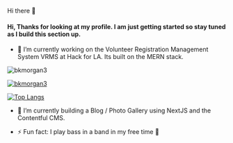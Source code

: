  Hi there 👋

<!--
**bkmorgan3/bkmorgan3** is a ✨ _special_ ✨ repository because its `README.md` (this file) appears on your GitHub profile.

Here are some ideas to get you started:



- 👯 I’m looking to collaborate on ...
- 🤔 I’m looking for help with ...
- 💬 Ask me about ...
- 📫 How to reach me: ...
- 😄 Pronouns: ...

-->




#### Hi, Thanks for looking at my profile.  I am just getting started so stay tuned as I build this section up. 

- 🔭 I’m currently working on the Volunteer Registration Management System <abbr>VRMS</abbr> at Hack for LA.  Its built on the MERN stack.


<p align="left"><img src="https://komarev.com/ghpvc/?username=bkmorgan3&label=Profile%20views&color=0e75b6&style=flat" alt="bkmorgan3" /> </p>

<p align="left"><a href="https://github.com/ryo-ma/github-profile-trophy"><img src="https://github-profile-trophy.vercel.app/?username=bkmorgan3" alt="bkmorgan3" /> </a></p>

  [![Top Langs](https://github-readme-stats-git-masterrstaa-rickstaa.vercel.app/api/top-langs/?username=bkmorgan3)](https://github.com/bkmorgan3/github-readme-stats)

  - 🌱 I’m currently building a Blog / Photo Gallery using NextJS and the Contentful CMS.


- ⚡ Fun fact: I play bass in a band in my free time 🎸
